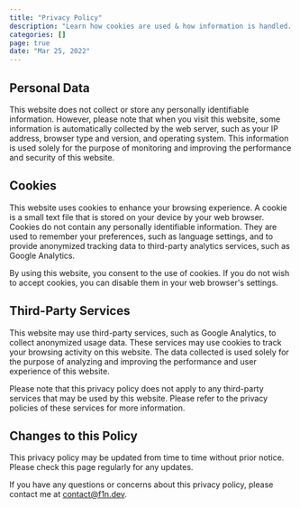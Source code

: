 ```yaml
---
title: "Privacy Policy"
description: "Learn how cookies are used & how information is handled. Read the Privacy Policy for more details."
categories: []
page: true
date: "Mar 25, 2022"
---
```


## Personal Data

This website does not collect or store any personally identifiable information. However, please note that when you visit this website, some information is automatically collected by the web server, such as your IP address, browser type and version, and operating system. This information is used solely for the purpose of monitoring and improving the performance and security of this website.

## Cookies

This website uses cookies to enhance your browsing experience. A cookie is a small text file that is stored on your device by your web browser. Cookies do not contain any personally identifiable information. They are used to remember your preferences, such as language settings, and to provide anonymized tracking data to third-party analytics services, such as Google Analytics.

By using this website, you consent to the use of cookies. If you do not wish to accept cookies, you can disable them in your web browser's settings.

## Third-Party Services

This website may use third-party services, such as Google Analytics, to collect anonymized usage data. These services may use cookies to track your browsing activity on this website. The data collected is used solely for the purpose of analyzing and improving the performance and user experience of this website.

Please note that this privacy policy does not apply to any third-party services that may be used by this website. Please refer to the privacy policies of these services for more information.

## Changes to this Policy

This privacy policy may be updated from time to time without prior notice. Please check this page regularly for any updates.

If you have any questions or concerns about this privacy policy, please contact me at <contact@f1n.dev>.
